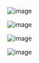 ![image](https://github.com/user-attachments/assets/1603f097-2095-4c4b-a760-bb4d49401688)

![image](https://github.com/user-attachments/assets/6423d48a-7ce4-4a34-acfa-6842604de866)

![image](https://github.com/user-attachments/assets/a5d9892c-cb58-4daa-92fb-992b0c65fec4)

![image](https://github.com/user-attachments/assets/b9db985e-6655-4ec1-9fb0-f0e6b8fd8d07)




